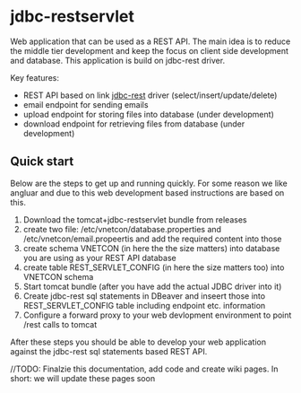 # jdbc-restservlet
Web application that can be used as a REST API. The main idea is to reduce the middle tier development and keep the focus on client side development and database. This application is build on jdbc-rest driver.

Key features:
* REST API based on link [jdbc-rest](https://github.com/vnetcon/jdbc-rest) driver (select/insert/update/delete)
* email endpoint for sending emails
* upload endpoint for storing files into database (under development)
* download endpoint for retrieving files from database (under development)

## Quick start
Below are the steps to get up and running quickly. For some reason we like angluar and due to this web development based instructions are based on this.

1. Download the tomcat+jdbc-restservlet bundle from releases
2. create two file: /etc/vnetcon/database.properties and /etc/vnetcon/email.propeertis and add the required content into those
3. create schema VNETCON (in here the the size matters) into database you are using as your REST API database
4. create table REST_SERVLET_CONFIG (in here the size matters too) into VNETCON schema
5. Start tomcat bundle (after you have add the actual JDBC driver into it)
6. Create jdbc-rest sql statements in DBeaver and inseert those into REST_SERVLET_CONFIG table including endpoint etc. information
7. Configure a forward proxy to your web devlopment environment to point /rest calls to tomcat

After these steps you should be able to develop your web application against the jdbc-rest sql statements based REST API.

//TODO: Finalzie this documentation, add code and create wiki pages. In short: we will update these pages soon





